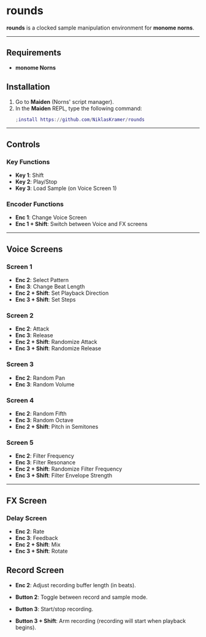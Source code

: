 # rounds

**rounds** is a clocked sample manipulation environment for **monome norns**.

---

## Requirements

- **monome Norns**

## Installation

1. Go to **Maiden** (Norns' script manager).
2. In the **Maiden** REPL, type the following command:
   ```lua
   ;install https://github.com/NiklasKramer/rounds
   ```

---

## Controls

### Key Functions

- **Key 1**: Shift
- **Key 2**: Play/Stop
- **Key 3**: Load Sample (on Voice Screen 1)

### Encoder Functions

- **Enc 1**: Change Voice Screen
- **Enc 1 + Shift**: Switch between Voice and FX screens

---

## Voice Screens

### Screen 1

- **Enc 2**: Select Pattern
- **Enc 3**: Change Beat Length
- **Enc 2 + Shift**: Set Playback Direction
- **Enc 3 + Shift**: Set Steps

### Screen 2

- **Enc 2**: Attack
- **Enc 3**: Release
- **Enc 2 + Shift**: Randomize Attack
- **Enc 3 + Shift**: Randomize Release

### Screen 3

- **Enc 2**: Random Pan
- **Enc 3**: Random Volume

### Screen 4

- **Enc 2**: Random Fifth
- **Enc 3**: Random Octave
- **Enc 2 + Shift**: Pitch in Semitones

### Screen 5

- **Enc 2**: Filter Frequency
- **Enc 3**: Filter Resonance
- **Enc 2 + Shift**: Randomize Filter Frequency
- **Enc 3 + Shift**: Filter Envelope Strength

---

## FX Screen

### Delay Screen

- **Enc 2**: Rate
- **Enc 3**: Feedback
- **Enc 2 + Shift**: Mix
- **Enc 3 + Shift**: Rotate

## Record Screen

- **Enc 2**: Adjust recording buffer length (in beats).
  
- **Button 2**: Toggle between record and sample mode.
- **Button 3**: Start/stop recording.
- **Button 3 + Shift**: Arm recording (recording will start when playback begins).
